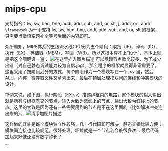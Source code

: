 # mips-cpu

支持指令：lw, sw, beq, bne, addi, add, sub, and, or, slt, j, addi, ori, andi
`\framework` 为一个支持 lw, sw, beq, bne, addi, add, sub, and, or, slt 的框架，只需要当做填空题补全等号后面的内容即可。

众所周知，MIPS体系的五级流水线CPU分为五个阶段：取指（IF）、译码（ID）、执行（EX）、存储器（MEM）、写回（WB）。所以这根本算不上“设计”，基本上就是把这个图翻译一遍：
![在这里插入图片描述](https://img-blog.csdnimg.cn/cc83a6b26a484e24b09192079fc30fad.png#pic_center)
可以发现节点数比较多，为了减少出错（对自己静态调试能力较为自信.jpg），那么程序的框架就显得非常重要了。
这里采用了按阶段划分的方式，每个阶段作为一个模块写在一个 .sv 里，然后ALU、内存、寄存器文件又单列出来，最后在顶层处理模块间的连线和冲突模块的设计。

举例来说，如下图，执行阶段（EX.sv）描述绿框内的电路，这个模块的输入输出就是所有与绿框有交的节点，输入大致为蓝线上的节点，输出大致为红线上的节点。这里的大致是因为还有一些需要用到的节点是不在这里面的（比如解决冲突连出来的）。
![请添加图片描述](https://img-blog.csdnimg.cn/ef639f99105a435faed23eb6ed4cabd5.png)


这样做的好处是每个模块独立性较强，几十行代码即可解决，静态查错比较方便；模块间连接也比较规范，很好处理。坏处就是一个节点名会敲很多次...
最后代码加起来好像还没有数字钟长？

<img src="https://img-blog.csdnimg.cn/32b218ea85c348a39eb5196cfe40b006.png" alt="概览" style="zoom:25%;" />
